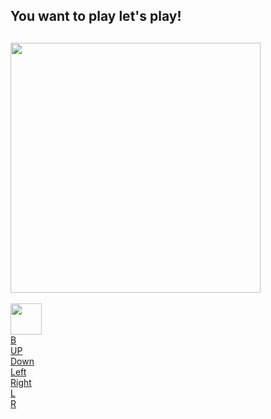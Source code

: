## You want to play let's play!

<a href="http://game.s2art.tv/status"><img width="400" src="http://game.s2art.tv/status?=6" /></a>
--  
<a href="http://game.s2art.tv/play.php?key=a"><img width="50" src="http://game.s2art.tv/A.png" /></a>   
<a href="http://game.s2art.tv/play.php?key=b">B</a>  
<a href="http://game.s2art.tv/play.php?key=up">UP</a>  
<a href="http://game.s2art.tv/play.php?key=down">Down</a>  
<a href="http://game.s2art.tv/play.php?key=left">Left</a>  
<a href="http://game.s2art.tv/play.php?key=right">Right</a>  
<a href="http://game.s2art.tv/play.php?key=l">L</a>  
<a href="http://game.s2art.tv/play.php?key=r">R</a>
